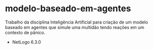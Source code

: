 # modelo-baseado-em-agentes
Trabalho da disciplina Inteligência Artificial para criação de um modelo baseado em agentes que simule uma multidão tendo reações em um contexto de pânico.

* NetLogo 6.3.0
